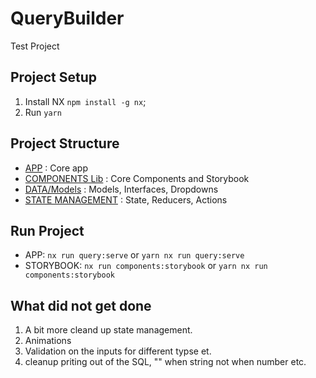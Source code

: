 

# QueryBuilder

Test Project

## Project Setup

1. Install NX `npm install -g nx`;
2. Run `yarn`

## Project Structure

- [APP](https://github.com/calderUXD/query-builder/tree/main/apps/query) : Core app
- [COMPONENTS Lib](https://github.com/calderUXD/query-builder/tree/main/libs/components) : Core Components and Storybook
- [DATA/Models](https://github.com/calderUXD/query-builder/tree/main/libs/data) : Models, Interfaces, Dropdowns
- [STATE MANAGEMENT](https://github.com/calderUXD/query-builder/tree/main/libs/state) : State, Reducers, Actions

## Run Project

- APP: `nx run query:serve` or `yarn nx run query:serve`
- STORYBOOK: `nx run components:storybook` or `yarn nx run components:storybook`

## What did not get done
1. A bit more cleand up state management.
2. Animations
3. Validation on the inputs for different typse et.
4. cleanup priting out of the SQL, "" when string not when number etc.



